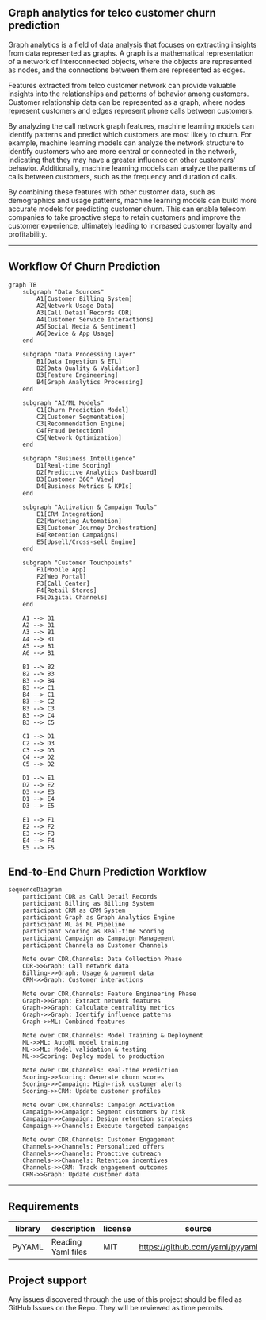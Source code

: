 ## Graph analytics for telco customer churn prediction

Graph analytics is a field of data analysis that focuses on extracting insights from data represented as graphs. A graph is a mathematical representation of a network of interconnected objects, where the objects are represented as nodes, and the connections between them are represented as edges.

Features extracted from telco customer network can provide valuable insights into the relationships and patterns of behavior among customers. Customer relationship data can be represented as a graph, where nodes represent customers and edges represent phone calls between customers.

By analyzing the call network graph features, machine learning models can identify patterns and predict which customers are most likely to churn. For example, machine learning models can analyze the network structure to identify customers who are more central or connected in the network, indicating that they may have a greater influence on other customers' behavior. Additionally, machine learning models can analyze the patterns of calls between customers, such as the frequency and duration of calls.

By combining these features with other customer data, such as demographics and usage patterns, machine learning models can build more accurate models for predicting customer churn. This can enable telecom companies to take proactive steps to retain customers and improve the customer experience, ultimately leading to increased customer loyalty and profitability.

---

## Workflow Of Churn Prediction

```mermaid
graph TB
    subgraph "Data Sources"
        A1[Customer Billing System]
        A2[Network Usage Data]
        A3[Call Detail Records CDR]
        A4[Customer Service Interactions]
        A5[Social Media & Sentiment]
        A6[Device & App Usage]
    end

    subgraph "Data Processing Layer"
        B1[Data Ingestion & ETL]
        B2[Data Quality & Validation]
        B3[Feature Engineering]
        B4[Graph Analytics Processing]
    end

    subgraph "AI/ML Models"
        C1[Churn Prediction Model]
        C2[Customer Segmentation]
        C3[Recommendation Engine]
        C4[Fraud Detection]
        C5[Network Optimization]
    end

    subgraph "Business Intelligence"
        D1[Real-time Scoring]
        D2[Predictive Analytics Dashboard]
        D3[Customer 360° View]
        D4[Business Metrics & KPIs]
    end

    subgraph "Activation & Campaign Tools"
        E1[CRM Integration]
        E2[Marketing Automation]
        E3[Customer Journey Orchestration]
        E4[Retention Campaigns]
        E5[Upsell/Cross-sell Engine]
    end

    subgraph "Customer Touchpoints"
        F1[Mobile App]
        F2[Web Portal]
        F3[Call Center]
        F4[Retail Stores]
        F5[Digital Channels]
    end

    A1 --> B1
    A2 --> B1
    A3 --> B1
    A4 --> B1
    A5 --> B1
    A6 --> B1

    B1 --> B2
    B2 --> B3
    B3 --> B4
    B3 --> C1
    B4 --> C1
    B3 --> C2
    B3 --> C3
    B3 --> C4
    B3 --> C5

    C1 --> D1
    C2 --> D3
    C3 --> D3
    C4 --> D2
    C5 --> D2

    D1 --> E1
    D2 --> E2
    D3 --> E3
    D1 --> E4
    D3 --> E5

    E1 --> F1
    E2 --> F2
    E3 --> F3
    E4 --> F4
    E5 --> F5
```

## End-to-End Churn Prediction Workflow

```mermaid
sequenceDiagram
    participant CDR as Call Detail Records
    participant Billing as Billing System
    participant CRM as CRM System
    participant Graph as Graph Analytics Engine
    participant ML as ML Pipeline
    participant Scoring as Real-time Scoring
    participant Campaign as Campaign Management
    participant Channels as Customer Channels

    Note over CDR,Channels: Data Collection Phase
    CDR->>Graph: Call network data
    Billing->>Graph: Usage & payment data
    CRM->>Graph: Customer interactions

    Note over CDR,Channels: Feature Engineering Phase
    Graph->>Graph: Extract network features
    Graph->>Graph: Calculate centrality metrics
    Graph->>Graph: Identify influence patterns
    Graph->>ML: Combined features

    Note over CDR,Channels: Model Training & Deployment
    ML->>ML: AutoML model training
    ML->>ML: Model validation & testing
    ML->>Scoring: Deploy model to production

    Note over CDR,Channels: Real-time Prediction
    Scoring->>Scoring: Generate churn scores
    Scoring->>Campaign: High-risk customer alerts
    Scoring->>CRM: Update customer profiles

    Note over CDR,Channels: Campaign Activation
    Campaign->>Campaign: Segment customers by risk
    Campaign->>Campaign: Design retention strategies
    Campaign->>Channels: Execute targeted campaigns

    Note over CDR,Channels: Customer Engagement
    Channels->>Channels: Personalized offers
    Channels->>Channels: Proactive outreach
    Channels->>Channels: Retention incentives
    Channels->>CRM: Track engagement outcomes
    CRM->>Graph: Update customer data
```

---

## Requirements

| library | description        | license | source                         |
| ------- | ------------------ | ------- | ------------------------------ |
| PyYAML  | Reading Yaml files | MIT     | https://github.com/yaml/pyyaml |

## Project support

Any issues discovered through the use of this project should be filed as GitHub Issues on the Repo. They will be reviewed as time permits.
